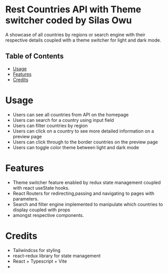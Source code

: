 # Rest Countries API with Theme switcher coded by Silas Owu

A showcase of all countries by regions or search engine with their respective
details coupled with a theme switcher for light and dark mode.

## Table of Contents

- [Usage](#usage)
- [Features](#feature)
- [Credits](#credits)

# Usage

- Users can see all countries from API on the homepage
- Users can search for a country using input field
- Users can filter countries by region
- Users can click on a country to see more detailed information on a preview page
- Users can click through to the border countries on the preview page
- Users can toggle color theme between light and dark mode

# Features

- Theme switcher feature enabled by redux state management coupled with react useState hooks.
- React Routers for redirecting,passing and navigating to pages with parameters.
- Search and filter engine implemented to manipulate which countries to display coupled with props
- amongst respective components.


# Credits
- Tailwindcss for styling
- react-redux library for state management
- React + Typescript + Vite
- 
